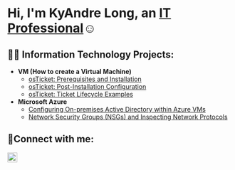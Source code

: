 <h1>Hi, I'm KyAndre Long, an <a href="www.linkedin.com/in/kyandrelong">IT Professional</a>☺</h1>

<h2>👨‍💻 Information Technology Projects:</h2>

- <b>VM (How to create a Virtual Machine)</b>
  - [osTicket: Prerequisites and Installation](https://github.com/kyandrelong/osticket-prereqs)
  - [osTicket: Post-Installation Configuration](https://github.com/kyandrelong/post-install-config)
  - [osTicket: Ticket Lifecycle Examples](https://github.com/kyandrelong/ticket-lifecycle)
- <b>Microsoft Azure</b>
  - [Configuring On-premises Active Directory within Azure VMs](https://github.com/kyandrelong/configure-ad)
  - [Network Security Groups (NSGs) and Inspecting Network Protocols](https://github.com/kyandrelong/azure-network-protocols)

<h2>🤳Connect with me:</h2>


[<img align="left" alt="Josh | LinkedIn" width="22px" src="https://cdn.jsdelivr.net/npm/simple-icons@v3/icons/linkedin.svg" />][linkedin]



[linkedin]: https://linkedin.com/in/KyAndrelong
